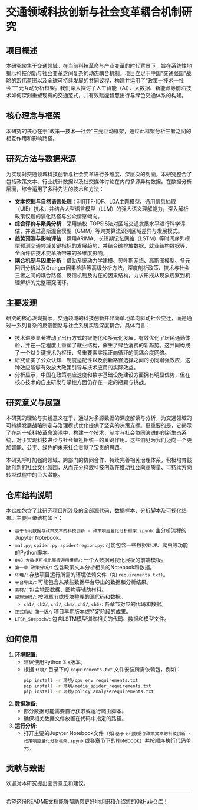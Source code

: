# 交通领域科技创新与社会变革耦合机制研究

## 项目概述

本研究聚焦于交通领域，在当前科技革命与产业变革的时代背景下，旨在系统性地揭示科技创新与社会变革之间复杂的动态耦合机制。项目立足于中国“交通强国”战略的宏伟蓝图以及全球可持续发展的共同议程，构建并运用了“政策—技术—社会”三元互动分析框架。我们深入探讨了人工智能（AI）、大数据、新能源等前沿技术如何深刻重塑现有的交通范式，并有效赋能智慧出行与绿色交通体系的构建。

## 核心理念与框架

本研究的核心在于“政策—技术—社会”三元互动框架，通过此框架分析三者之间的相互作用和影响路径。

## 研究方法与数据来源

为实现对交通领域科技创新与社会变革进行多维度、深层次的刻画，本研究整合了包括政策文本、行业统计数据以及社交媒体讨论在内的多源异构数据。在数据分析层面，综合运用了多种先进的技术和方法：

*   **文本挖掘与自然语言处理**：利用TF-IDF、LDA主题模型、通用信息抽取（UIE）技术，并结合大型语言模型（LLM）的强大语义理解能力，深入解析政策议题的演化路径与公众情感倾向。
*   **综合评价与聚类分析**：采用熵权-TOPSIS法对区域交通发展水平进行科学评估，并通过高斯混合模型（GMM）等聚类算法识别区域差异与发展模式。
*   **趋势预测与影响评估**：运用ARIMA、长短期记忆网络（LSTM）等时间序列模型预测交通领域关键指标的发展趋势，并结合碳排放数据、就业结构数据等，全面评估技术变革所带来的多维度影响。
*   **耦合机制与因果分析**：借助系统动力学建模、贝叶斯网络、高斯图模型、多元回归分析以及Granger因果检验等高级分析方法，深度剖析政策、技术与社会三者之间的耦合路径、反馈机制及内在的因果结构，力求形成从现象观察到机理解析的完整研究闭环。

## 主要发现

研究的核心发现揭示，交通领域的科技创新并非简单地单向驱动社会变迁，而是通过一系列复杂的反馈回路与社会系统实现深度耦合。具体而言：

*   技术进步显著推动了出行方式的智能化和多元化发展，有效优化了居民通勤体验，并在一定程度上重塑了就业结构，催生了绿色消费的新趋势。这共同构成了一个以关键技术为枢纽、多重要素实现正向循环的高耦合度网络。
*   研究证实了公众认知、制度适配性以及创新路径选择之间的协同增强效应，这种效应能够有效放大政策引导与技术应用的实际效益。
*   分析显示，中国在政策响应速度和数字基础设施建设方面拥有明显优势，但在核心技术的自主研发与掌控方面仍存在一定的瓶颈与挑战。

## 研究意义与展望

本研究的理论与实践意义在于，通过对多源数据的深度解读与分析，为交通领域的可持续发展战略制定与治理模式优化提供了坚实的决策支撑。更重要的是，它揭示了在新一轮科技革命浪潮中，构建一个技术、制度与社会协同演进的创新生态系统，对于实现科技进步与社会福祉相统一的关键作用。这些洞见为我们迈向一个更加智能、公平、绿色的未来社会贡献了宝贵的思路。

本研究呼吁加强跨领域、跨部门的协同合作，持续完善相关治理体系，积极培育鼓励创新的社会文化氛围，从而充分释放科技创新在推动社会向高质量、可持续方向转型过程中的巨大潜能。

## 仓库结构说明

本仓库包含了此研究项目所涉及的全部源代码、数据样本、分析脚本及可视化结果。主要目录结构如下：

*   `基于专利数据与政策文本的科技创新 - 政策响应量化分析框架.ipynb`: 主分析流程的Jupyter Notebook。
*   `mat.py`, `spider.py`, `spider4region.py`: 可能包含一些数据处理、爬虫等功能的Python脚本。
*   `048 大数据可视化展板通用模板/`: 一个大数据可视化展板的前端模板。
*   `第一章-政策分析/`: 包含政策文本分析相关的Notebook和数据。
*   `环境/`: 存放项目运行所需的环境依赖文件（如 `requirements.txt`）。
*   `平台导出/`: 可能包含从某些数据平台导出的数据和分析结果。
*   `素材/`: 包含地图数据、图片等辅助材料。
*   `整理源码/`: 按照章节或模块整理的源代码和数据。
    *   `ch1/`, `ch2/`, `ch3/`, `ch4/`, `ch5/`, `ch6/`: 各章节对应的代码和数据。
*   `正式启动-第一版/`: 项目早期版本或特定阶段的成果。
*   `LTSM_50epoch/`: 包含LSTM模型训练相关的代码、数据和模型文件。

## 如何使用

1.  **环境配置**:
    *   建议使用Python 3.x版本。
    *   根据 `环境/` 目录下的 `requirements.txt` 文件安装所需依赖包，例如：
        ```bash
        pip install -r 环境/cpu_env_requirements.txt
        pip install -r 环境/media_spider_requirements.txt
        pip install -r 环境/policy_analyserequirements.txt
        ```
2.  **数据准备**:
    *   部分数据可能需要自行获取或运行爬虫脚本。
    *   确保相关数据文件放置在代码中指定的路径。
3.  **运行分析**:
    *   打开主要的Jupyter Notebook文件（如 `基于专利数据与政策文本的科技创新 - 政策响应量化分析框架.ipynb` 或各章节下的Notebook）并按顺序执行代码单元。

## 贡献与致谢

欢迎对本研究提出宝贵意见和建议。

---

希望这份README文档能够帮助您更好地组织和介绍您的GitHub仓库！

